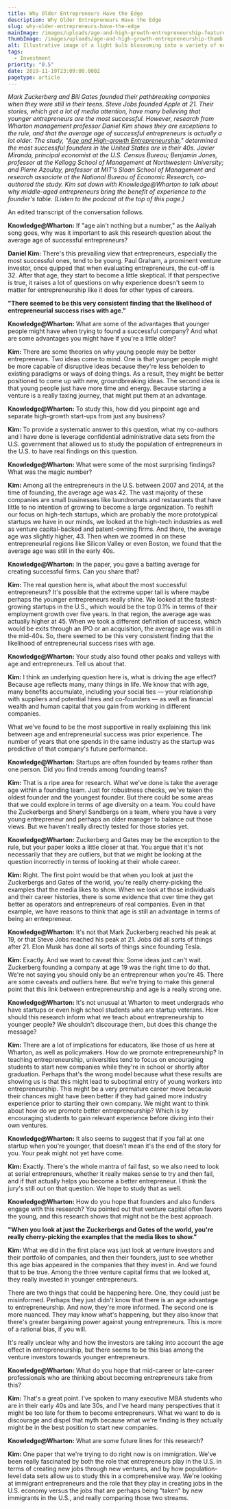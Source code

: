 ```yaml
---
title: Why Older Entrepreneurs Have the Edge
description: Why Older Entrepreneurs Have the Edge
slug: why-older-entrepreneurs-have-the-edge
mainImage: /images/uploads/age-and-high-growth-entrepreneurship-featured.jpg
thumbImage: /images/uploads/age-and-high-growth-entrepreneurship-thumb.jpg
alt: Illustrative image of a light bulb blossoming into a variety of new ideas.
tags:
  - Investment
priority: "0.5"
date: 2019-11-19T23:09:00.000Z
pagetype: article
---
```

*Mark Zuckerberg and Bill Gates founded their pathbreaking companies when they were still in their teens. Steve Jobs founded Apple at 21. Their stories, which get a lot of media attention, have many believing that younger entrepreneurs are the most successful. However, research from Wharton management professor Daniel Kim shows they are exceptions to the rule, and that the average age of successful entrepreneurs is actually a lot older. The study, "[Age and High-growth Entrepreneurship](https://www.kellogg.northwestern.edu/faculty/jones-ben/htm/Age%20and%20High%20Growth%20Entrepreneurship.pdf)," determined the most successful founders in the United States are in their 40s. Javier Miranda, principal economist at the U.S. Census Bureau; Benjamin Jones, professor at the Kellogg School of Management at Northwestern University; and Pierre Azoulay, professor at MIT's Sloan School of Management and research associate at the National Bureau of Economic Research, co-authored the study. Kim sat down with Knowledge@Wharton to talk about why middle-aged entrepreneurs bring the benefit of experience to the founder's table. (Listen to the podcast at the top of this page.)*

An edited transcript of the conversation follows.

**Knowledge@Wharton:** If "age ain't nothing but a number," as the Aaliyah song goes, why was it important to ask this research question about the average age of successful entrepreneurs?

**Daniel Kim:** There's this prevailing view that entrepreneurs, especially the most successful ones, tend to be young. Paul Graham, a prominent venture investor, once quipped that when evaluating entrepreneurs, the cut-off is 32. After that age, they start to become a little skeptical. If that perspective is true, it raises a lot of questions on why experience doesn't seem to matter for entrepreneurship like it does for other types of careers.

**"There seemed to be this very consistent finding that the likelihood of entrepreneurial success rises with age."**

**Knowledge@Wharton:** What are some of the advantages that younger people might have when trying to found a successful company? And what are some advantages you might have if you're a little older?

**Kim:** There are some theories on why young people may be better entrepreneurs. Two ideas come to mind. One is that younger people might be more capable of disruptive ideas because they're less beholden to existing paradigms or ways of doing things. As a result, they might be better positioned to come up with new, groundbreaking ideas. The second idea is that young people just have more time and energy. Because starting a venture is a really taxing journey, that might put them at an advantage.

**Knowledge@Wharton:** To study this, how did you pinpoint age and separate high-growth start-ups from just any business?

**Kim:** To provide a systematic answer to this question, what my co-authors and I have done is leverage confidential administrative data sets from the U.S. government that allowed us to study the population of entrepreneurs in the U.S. to have real findings on this question.

**Knowledge@Wharton:** What were some of the most surprising findings? What was the magic number?

**Kim:** Among all the entrepreneurs in the U.S. between 2007 and 2014, at the time of founding, the average age was 42. The vast majority of these companies are small businesses like laundromats and restaurants that have little to no intention of growing to become a large organization. To reshift our focus on high-tech startups, which are probably the more prototypical startups we have in our minds, we looked at the high-tech industries as well as venture capital-backed and patent-owning firms. And there, the average age was slightly higher, 43. Then when we zoomed in on these entrepreneurial regions like Silicon Valley or even Boston, we found that the average age was still in the early 40s.

**Knowledge@Wharton:** In the paper, you gave a batting average for creating successful firms. Can you share that?

**Kim:** The real question here is, what about the most successful entrepreneurs? It's possible that the extreme upper tail is where maybe perhaps the younger entrepreneurs really shine. We looked at the fastest-growing startups in the U.S., which would be the top 0.1% in terms of their employment growth over five years. In that region, the average age was actually higher at 45. When we took a different definition of success, which would be exits through an IPO or an acquisition, the average age was still in the mid-40s. So, there seemed to be this very consistent finding that the likelihood of entrepreneurial success rises with age.

**Knowledge@Wharton:** Your study also found other peaks and valleys with age and entrepreneurs. Tell us about that.

**Kim:** I think an underlying question here is, what is driving the age effect? Because age reflects many, many things in life. We know that with age, many benefits accumulate, including your social ties — your relationship with suppliers and potential hires and co-founders — as well as financial wealth and human capital that you gain from working in different companies.

What we've found to be the most supportive in really explaining this link between age and entrepreneurial success was prior experience. The number of years that one spends in the same industry as the startup was predictive of that company's future performance.

**Knowledge@Wharton:** Startups are often founded by teams rather than one person. Did you find trends among founding teams?

**Kim:** That is a ripe area for research. What we've done is take the average age within a founding team. Just for robustness checks, we've taken the oldest founder and the youngest founder. But there could be some areas that we could explore in terms of age diversity on a team. You could have the Zuckerbergs and Sheryl Sandbergs on a team, where you have a very young entrepreneur and perhaps an older manager to balance out those views. But we haven't really directly tested for those stories yet.

**Knowledge@Wharton:** Zuckerberg and Gates may be the exception to the rule, but your paper looks a little closer at that. You argue that it's not necessarily that they are outliers, but that we might be looking at the question incorrectly in terms of looking at their whole career.

**Kim:** Right. The first point would be that when you look at just the Zuckerbergs and Gates of the world, you're really cherry-picking the examples that the media likes to show. When we look at those individuals and their career histories, there is some evidence that over time they get better as operators and entrepreneurs of real companies. Even in that example, we have reasons to think that age is still an advantage in terms of being an entrepreneur.

**Knowledge@Wharton:** It's not that Mark Zuckerberg reached his peak at 19, or that Steve Jobs reached his peak at 21. Jobs did all sorts of things after 21. Elon Musk has done all sorts of things since founding Tesla.

**Kim:** Exactly. And we want to caveat this: Some ideas just can't wait. Zuckerberg founding a company at age 19 was the right time to do that. We're not saying you should only be an entrepreneur when you're 45. There are some caveats and outliers here. But we're trying to make this general point that this link between entrepreneurship and age is a really strong one.

**Knowledge@Wharton:** It's not unusual at Wharton to meet undergrads who have startups or even high school students who are startup veterans. How should this research inform what we teach about entrepreneurship to younger people? We shouldn't discourage them, but does this change the message?

**Kim:** There are a lot of implications for educators, like those of us here at Wharton, as well as policymakers. How do we promote entrepreneurship? In teaching entrepreneurship, universities tend to focus on encouraging students to start new companies while they're in school or shortly after graduation. Perhaps that's the wrong model because what these results are showing us is that this might lead to suboptimal entry of young workers into entrepreneurship. This might be a very premature career move because their chances might have been better if they had gained more industry experience prior to starting their own company. We might want to think about how do we promote better entrepreneurship? Which is by encouraging students to gain relevant experience before diving into their own ventures.

**Knowledge@Wharton:** It also seems to suggest that if you fail at one startup when you're younger, that doesn't mean it's the end of the story for you. Your peak might not yet have come.

**Kim:** Exactly. There's the whole mantra of fail fast, so we also need to look at serial entrepreneurs, whether it really makes sense to try and then fail, and if that actually helps you become a better entrepreneur. I think the jury's still out on that question. We hope to study that as well.

**Knowledge@Wharton:** How do you hope that founders and also funders engage with this research? You pointed out that venture capital often favors the young, and this research shows that might not be the best approach.

**"When you look at just the Zuckerbergs and Gates of the world, you're really cherry-picking the examples that the media likes to show."**

**Kim:** What we did in the first place was just look at venture investors and their portfolio of companies, and then their founders, just to see whether this age bias appeared in the companies that they invest in. And we found that to be true. Among the three venture capital firms that we looked at, they really invested in younger entrepreneurs.

There are two things that could be happening here. One, they could just be misinformed. Perhaps they just didn't know that there is an age advantage to entrepreneurship. And now, they're more informed. The second one is more nuanced. They may know what's happening, but they also know that there's greater bargaining power against young entrepreneurs. This is more of a rational bias, if you will.

It's really unclear why and how the investors are taking into account the age effect in entrepreneurship, but there seems to be this bias among the venture investors towards younger entrepreneurs.

**Knowledge@Wharton:** What do you hope that mid-career or late-career professionals who are thinking about becoming entrepreneurs take from this?

**Kim:** That's a great point. I've spoken to many executive MBA students who are in their early 40s and late 30s, and I've heard many perspectives that it might be too late for them to become entrepreneurs. What we want to do is discourage and dispel that myth because what we're finding is they actually might be in the best position to start new companies.

**Knowledge@Wharton:** What are some future lines for this research?

**Kim:** One paper that we're trying to do right now is on immigration. We've been really fascinated by both the role that entrepreneurs play in the U.S. in terms of creating new jobs through new ventures, and by how population-level data sets allow us to study this in a comprehensive way. We're looking at immigrant entrepreneurs and the role that they play in creating jobs in the U.S. economy versus the jobs that are perhaps being "taken" by new immigrants in the U.S., and really comparing those two streams.